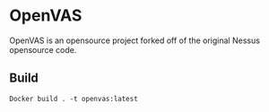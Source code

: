 # OpenVAS

OpenVAS is an opensource project forked off of the original Nessus opensource code.

## Build

    Docker build . -t openvas:latest
